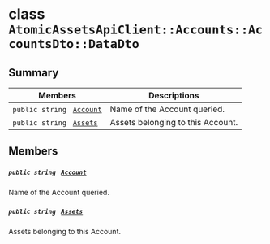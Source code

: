 # class `AtomicAssetsApiClient::Accounts::AccountsDto::DataDto` 

## Summary

 Members                                | Descriptions                                
----------------------------------------|---------------------------------------------
`public string ` [`Account`](#class_atomic_assets_api_client_1_1_accounts_1_1_accounts_dto_1_1_data_dto_1a8edb7e614aa530a58c647d8d273b1d8b) | Name of the Account queried.
`public string ` [`Assets`](#class_atomic_assets_api_client_1_1_accounts_1_1_accounts_dto_1_1_data_dto_1add7a6c8721ab494bfbb6bec5c0de3ede) | Assets belonging to this Account.

## Members

##### `public string ` [`Account`](#class_atomic_assets_api_client_1_1_accounts_1_1_accounts_dto_1_1_data_dto_1a8edb7e614aa530a58c647d8d273b1d8b) 

Name of the Account queried.

##### `public string ` [`Assets`](#class_atomic_assets_api_client_1_1_accounts_1_1_accounts_dto_1_1_data_dto_1add7a6c8721ab494bfbb6bec5c0de3ede) 

Assets belonging to this Account.

